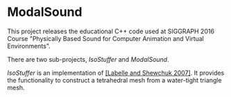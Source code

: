 # ModalSound
This project releases the educational C++ code used at SIGGRAPH 2016 Course "Physically Based Sound for Computer Animation and Virtual Environments".

There are two sub-projects, _IsoStuffer_ and _ModalSound_.

_IsoStuffer_ is an implementation of [[Labelle and Shewchuk 2007]](http://www.cs.berkeley.edu/~jrs/papers/stuffing.pdf). It provides the functionality to construct a tetrahedral mesh from a water-tight triangle mesh.
